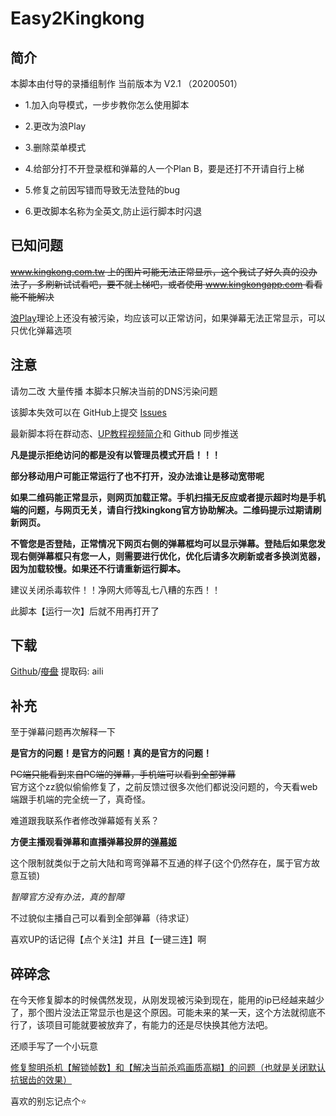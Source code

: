 # Easy2Kingkong

## 简介

本脚本由付导的录播组制作  当前版本为 V2.1 （20200501）

- 1.加入向导模式，一步步教你怎么使用脚本

- 2.更改为浪Play

- 3.删除菜单模式

- 4.给部分打不开登录框和弹幕的人一个Plan B，要是还打不开请自行上梯

- 5.修复之前因写错而导致无法登陆的bug

- 6.更改脚本名称为全英文,防止运行脚本时闪退

## 已知问题

~~www.kingkong.com.tw 上的图片可能无法正常显示，这个我试了好久真的没办法了，多刷新试试看吧，要不就上梯吧，或者使用 www.kingkongapp.com 看看能不能解决~~

[浪Play](https://play.lang.live/)理论上还没有被污染，均应该可以正常访问，如果弹幕无法正常显示，可以只优化弹幕选项

## 注意

请勿二改 大量传播 本脚本只解决当前的DNS污染问题  

该脚本失效可以在 GitHub上提交 [Issues](https://github.com/g1thub-h/Easy2Kingkong/issues) 

最新脚本将在群动态、[UP教程视频简介](https://www.bilibili.com/video/av55984281)和 Github 同步推送

**凡是提示拒绝访问的都是没有以管理员模式开启！！！**

**部分移动用户可能正常运行了也不打开，没办法谁让是移动宽带呢**

**如果二维码能正常显示，则网页加载正常。手机扫描无反应或者提示超时均是手机端的问题，与网页无关，请自行找kingkong官方协助解决。二维码提示过期请刷新网页。**

**不管您是否登陆，正常情况下网页右侧的弹幕框均可以显示弹幕。登陆后如果您发现右侧弹幕框只有您一人，则需要进行优化，优化后请多次刷新或者多换浏览器，因为加载较慢。如果还不行请重新运行脚本。**

建议关闭杀毒软件！！净网大师等乱七八糟的东西！！

此脚本【运行一次】后就不用再打开了
## 下载

[Github](https://github.com/g1thub-h/Easy2Kingkong/releases)/~~[度盘](https://pan.baidu.com/s/1ckTBmmMe4O1hNC82EkE-Ow)~~ 提取码: aili

## 补充

至于弹幕问题再次解释一下  

**是官方的问题！是官方的问题！真的是官方的问题！**

~~PC端只能看到来自PC端的弹幕，手机端可以看到全部弹幕~~  
官方这个zz貌似偷偷修复了，之前反馈过很多次他们都说没问题的，今天看web端跟手机端的完全统一了，真奇怪。  

难道跟我联系作者修改弹幕姬有关系？  

**方便主播观看弹幕和直播弹幕投屏的[弹幕姬](https://www.bilibili.com/read/cv4787871)**  

这个限制就类似于之前大陆和弯弯弹幕不互通的样子(这个仍然存在，属于官方故意互锁)  

*智障官方没有办法，真的智障*

不过貌似主播自己可以看到全部弹幕（待求证）

喜欢UP的话记得【点个关注】并且【一键三连】啊

## 碎碎念

在今天修复脚本的时候偶然发现，从刚发现被污染到现在，能用的ip已经越来越少了，那个图片没法正常显示也是这个原因。可能未来的某一天，这个方法就彻底不行了，该项目可能就要被放弃了，有能力的还是尽快换其他方法吧。  

还顺手写了一个小玩意

[修复黎明杀机【解锁帧数】和【解决当前杀鸡画质高糊】的问题（也就是关闭默认抗锯齿的效果）](https://github.com/g1thub-h/Patch_DBD)

喜欢的别忘记点个⭐
